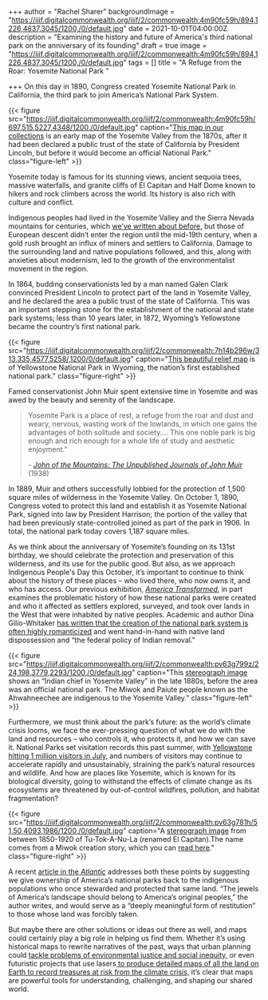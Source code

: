 +++
author = "Rachel Sharer"
backgroundImage = "https://iiif.digitalcommonwealth.org/iiif/2/commonwealth:4m90fc59h/894,1226,4837,3045/1200,/0/default.jpg"
date = 2021-10-01T04:00:00Z
description = "Examining the history and future of America's third national park on the anniversary of its founding"
draft = true
image = "https://iiif.digitalcommonwealth.org/iiif/2/commonwealth:4m90fc59h/894,1226,4837,3045/1200,/0/default.jpg"
tags = []
title = "A Refuge from the Roar: Yosemite National Park "

+++
On this day in 1890, Congress created Yosemite National Park in California, the third park to join America’s National Park System.

{{< figure src="https://iiif.digitalcommonwealth.org/iiif/2/commonwealth:4m90fc59h/697,515,5227,4348/1200,/0/default.jpg" caption="[This map in our collections](https://collections.leventhalmap.org/search/commonwealth:4m90fc587) is an early map of the Yosemite Valley from the 1870s, after it had been declared a public trust of the state of California by President Lincoln, but before it would become an official National Park." class="figure-left" >}}

Yosemite today is famous for its stunning views, ancient sequoia trees, massive waterfalls, and granite cliffs of El Capitan and Half Dome known to hikers and rock climbers across the world. Its history is also rich with culture and conflict.

Indigenous peoples had lived in the Yosemite Valley and the Sierra Nevada mountains for centuries, which [we’ve written about before,](https://www.leventhalmap.org/articles/public-lands-day/) but those of European descent didn’t enter the region until the mid-19th century, when a gold rush brought an influx of miners and settlers to California. Damage to the surrounding land and native populations followed, and this, along with anxieties about modernism, led to the growth of the environmentalist movement in the region.

In 1864, budding conservationists led by a man named Galen Clark convinced President Lincoln to protect part of the land in Yosemite Valley, and he declared the area a public trust of the state of California. This was an important stepping stone for the establishment of the national and state park systems; less than 10 years later, in 1872, Wyoming’s Yellowstone became the country’s first national park.

{{< figure src="https://iiif.digitalcommonwealth.org/iiif/2/commonwealth:7h14b296w/313,335,4577,5258/,1200/0/default.jpg" caption="[This beautiful relief map](https://collections.leventhalmap.org/search/commonwealth:7h14b295m) is of Yellowstone National Park in Wyoming, the nation’s first established national park." class="figure-right" >}}

Famed conservationist John Muir spent extensive time in Yosemite and was awed by the beauty and serenity of the landscape.

> Yosemite Park is a place of rest, a refuge from the roar and dust and weary, nervous, wasting work of the lowlands, in which one gains the advantages of both solitude and society.... This one noble park is big enough and rich enough for a whole life of study and aesthetic enjoyment.”
>
> \- [_John of the Mountains: The Unpublished Journals of John Muir_](https://vault.sierraclub.org/john_muir_exhibit/bibliographic_resources/book_jackets/john_of_the_mtns_wolfe_j.aspx) (1938)

In 1889, Muir and others successfully lobbied for the protection of 1,500 square miles of wilderness in the Yosemite Valley. On October 1, 1890, Congress voted to protect this land and establish it as Yosemite National Park, signed into law by President Harrison; the portion of the valley that had been previously state-controlled joined as part of the park in 1906. In total, the national park today covers 1,187 square miles.

As we think about the anniversary of Yosemite’s founding on its 131st birthday, we should celebrate the protection and preservation of this wilderness, and its use for the public good. But also, as we approach Indigenous People's Day this October, it’s important to continue to think about the history of these places – who lived there, who now owns it, and who has access. Our previous exhibition, [_America Transformed_](https://collections.leventhalmap.org/exhibits/25), in part examines the problematic history of how these national parks were created and who it affected as settlers explored, surveyed, and took over lands in the West that were inhabited by native peoples. Academic and author Dina Gilio-Whitaker [has written that the creation of the national park system is often highly romanticized](https://time.com/5562258/indigenous-environmental-justice/) and went hand-in-hand with native land dispossession and “the federal policy of Indian removal."

{{< figure src="https://iiif.digitalcommonwealth.org/iiif/2/commonwealth:pv63g799z/224,198,3779,2293/1200,/0/default.jpg" caption="This [stereograph image](https://www.digitalcommonwealth.org/search/commonwealth:pv63g798p) shows an “Indian chief in Yosemite Valley” in the late 1880s, before the area was an official national park. The Miwok and Paiute people known as the Ahwahneechee are indigenous to the Yosemite Valley." class="figure-left" >}}

Furthermore, we must think about the park’s future: as the world’s climate crisis looms, we face the ever-pressing question of what we do with the land and resources – who controls it, who protects it, and how we can save it. National Parks set visitation records this past summer, with [Yellowstone hitting 1 million visitors in July,](https://www.nps.gov/yell/learn/news/21024.htm) and numbers of visitors may continue to accelerate rapidly and unsustainably, straining the park’s natural resources and wildlife. And how are places like Yosemite, which is known for its biological diversity, going to withstand the effects of climate change as its ecosystems are threatened by out-of-control wildfires, pollution, and habitat fragmentation?

{{< figure src="https://iiif.digitalcommonwealth.org/iiif/2/commonwealth:pv63g781h/51,50,4093,1986/1200,/0/default.jpg" caption="A [stereograph image](https://www.digitalcommonwealth.org/search/commonwealth:pv63g7807) from between 1850-1920 of Tu-Tok-A-Nu-La (renamed El Capitan).The name comes from a Miwok creation story, which you can [read here](http://www.alpinist.com/doc/web19s/wfeature-story-of-tu-tok-a-nu-la)." class="figure-right" >}}

A recent [article in the _Atlantic_](https://www.theatlantic.com/magazine/archive/2021/05/return-the-national-parks-to-the-tribes/618395/) addresses both these points by suggesting we give ownership of America’s national parks back to the indigenous populations who once stewarded and protected that same land. “The jewels of America’s landscape should belong to America’s original peoples,” the author writes, and would serve as a “deeply meaningful form of restitution” to those whose land was forcibly taken.

But maybe there are other solutions or ideas out there as well, and maps could certainly play a big role in helping us find them. Whether it’s using historical maps to rewrite narratives of the past, ways that urban planning could [tackle problems of environmental justice and social inequity,](https://www.leventhalmap.org/articles/environmental-justice-exhibition-preview/) or even futuristic projects that use lasers[ to produce detailed maps of all the land on Earth to record treasures at risk from the climate crisis,](https://www.theguardian.com/science/2019/oct/11/ultimate-gift-to-future-generations-plan-to-laser-map-all-land-on-earth) it’s clear that maps are powerful tools for understanding, challenging, and shaping our shared world.